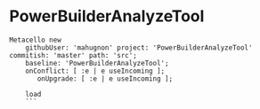 # PowerBuilderAnalyzeTool
```Smalltalk
Metacello new
   	githubUser: 'mahugnon' project: 'PowerBuilderAnalyzeTool' commitish: 'master' path: 'src';
   	baseline: 'PowerBuilderAnalyzeTool';
    onConflict: [ :e | e useIncoming ];
       onUpgrade: [ :e | e useIncoming ];
       
   	load   
    ```
